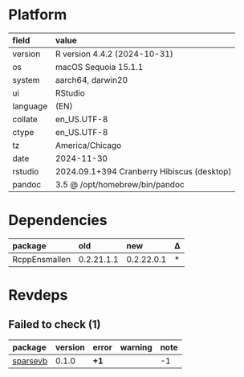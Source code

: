# Platform

|field    |value                                      |
|:--------|:------------------------------------------|
|version  |R version 4.4.2 (2024-10-31)               |
|os       |macOS Sequoia 15.1.1                       |
|system   |aarch64, darwin20                          |
|ui       |RStudio                                    |
|language |(EN)                                       |
|collate  |en_US.UTF-8                                |
|ctype    |en_US.UTF-8                                |
|tz       |America/Chicago                            |
|date     |2024-11-30                                 |
|rstudio  |2024.09.1+394 Cranberry Hibiscus (desktop) |
|pandoc   |3.5 @ /opt/homebrew/bin/pandoc             |

# Dependencies

|package       |old        |new        |Δ  |
|:-------------|:----------|:----------|:--|
|RcppEnsmallen |0.2.21.1.1 |0.2.22.0.1 |*  |

# Revdeps

## Failed to check (1)

|package  |version |error  |warning |note |
|:--------|:-------|:------|:-------|:----|
|[sparsevb](failures.md#sparsevb)|0.1.0   |__+1__ |        |-1   |


